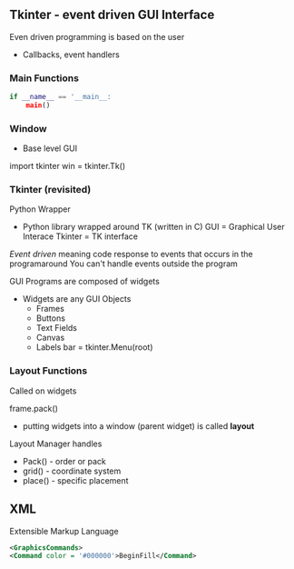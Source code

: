 ## Tkinter - event driven GUI Interface
Even driven programming is based on the user
* Callbacks, event handlers


### Main Functions

``` python
if __name__ == '__main__:
    main()
```

### Window
* Base level GUI

import tkinter
win = tkinter.Tk()

### Tkinter (revisited)
Python Wrapper
* Python library wrapped around TK (written in C)
GUI = Graphical User Interace
Tkinter = TK interface

*Event driven* meaning code response to events that occurs in the programaround
You can't handle events outside the program

GUI Programs are composed of widgets
* Widgets are any GUI Objects
    * Frames
    * Buttons
    * Text Fields
    * Canvas
    * Labels
bar = tkinter.Menu(root)



### Layout Functions
Called on widgets

frame.pack()
* putting widgets into a window (parent widget) is called **layout**

Layout Manager handles
* Pack() - order or pack
* grid() - coordinate system
* place() - specific placement

## XML
Extensible Markup Language
```XML
<GraphicsCommands>
<Command color = '#000000'>BeginFill</Command>
```





    
